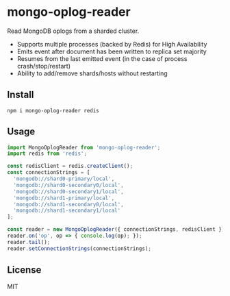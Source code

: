 # mongo-oplog-reader

Read MongoDB oplogs from a sharded cluster.

- Supports multiple processes (backed by Redis) for High Availability
- Emits event after document has been written to replica set majority
- Resumes from the last emitted event (in the case of process crash/stop/restart)
- Ability to add/remove shards/hosts without restarting

## Install

```
npm i mongo-oplog-reader redis
```

## Usage

```js
import MongoOplogReader from 'mongo-oplog-reader';
import redis from 'redis';

const redisClient = redis.createClient();
const connectionStrings = [
  'mongodb://shard0-primary/local',
  'mongodb://shard0-secondary0/local',
  'mongodb://shard0-secondary1/local',
  'mongodb://shard1-primary/local',
  'mongodb://shard1-secondary0/local',
  'mongodb://shard1-secondary1/local'
];

const reader = new MongoOplogReader({ connectionStrings, redisClient });
reader.on('op', op => { console.log(op); });
reader.tail();
reader.setConnectionStrings(connectionStrings);
```

## License

MIT